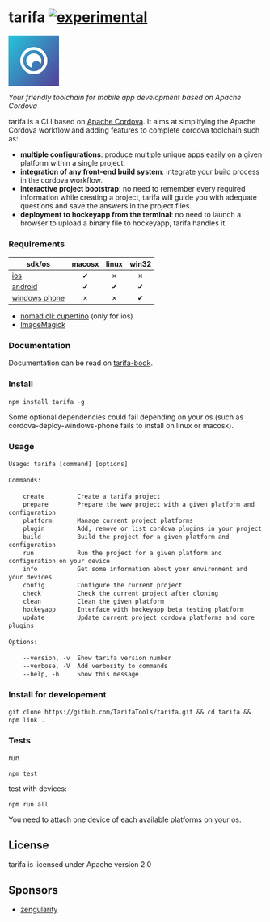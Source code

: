 tarifa [![experimental](http://hughsk.github.io/stability-badges/dist/experimental.svg)](http://github.com/hughsk/stability-badges)
======

<a href="http://tarifa.tools">
    <img src="./template/assets/logo.png" width="100px" align="center" alt="tarifa logo" />
</a>

*Your friendly toolchain for mobile app development based on Apache Cordova*

tarifa is a CLI based on [Apache Cordova](http://cordova.apache.org/).
It aims at simplifying the Apache Cordova workflow and adding features to complete cordova toolchain such as:

* **multiple configurations**: produce multiple unique apps easily on a given platform within a single project.
* **integration of any front-end build system**: integrate your build process in the cordova workflow.
* **interactive project bootstrap**: no need to remember every required information while creating a project, tarifa will guide you
with adequate questions and save the answers in the project files.
* **deployment to hockeyapp from the terminal**: no need to launch a browser to upload a binary file to hockeyapp, tarifa handles it.

### Requirements

| sdk/os                                     | macosx | linux | win32 |
| -------------------------------------------|:------:|:-----:|:-----:|
| [ios](http://developer.apple.com/)         | ✔      | ✗     | ✗     |
| [android](http://developer.android.com/)   | ✔      | ✔     | ✔     |
| [windows phone](http://msdn.microsoft.com/en-us/library/windows/apps/ff630878(v=vs.105).aspx) | ✗      | ✗     | ✔     |

* [nomad cli: cupertino](https://github.com/nomad/cupertino) (only for ios)
* [ImageMagick](http://www.imagemagick.org/)

### Documentation

Documentation can be read on [tarifa-book](https://www.gitbook.io/content/book/42loops/tarifa/index.html).

### Install

```
npm install tarifa -g
```

Some optional dependencies could fail depending on your os
(such as cordova-deploy-windows-phone fails to install on linux or macosx).

### Usage

```
Usage: tarifa [command] [options]

Commands:

    create         Create a tarifa project
    prepare        Prepare the www project with a given platform and configuration
    platform       Manage current project platforms
    plugin         Add, remove or list cordova plugins in your project
    build          Build the project for a given platform and configuration
    run            Run the project for a given platform and configuration on your device
    info           Get some information about your environment and your devices
    config         Configure the current project
    check          Check the current project after cloning
    clean          Clean the given platform
    hockeyapp      Interface with hockeyapp beta testing platform
    update         Update current project cordova platforms and core plugins

Options:

    --version, -v  Show tarifa version number
    --verbose, -V  Add verbosity to commands
    --help, -h     Show this message
```

### Install for developement

```
git clone https://github.com/TarifaTools/tarifa.git && cd tarifa && npm link .
```

### Tests

run

```
npm test
```

test with devices:

```
npm run all
```

You need to attach one device of each available platforms on your os.

## License

tarifa is licensed under Apache version 2.0

## Sponsors

* [zengularity](http://zengularity.com)
